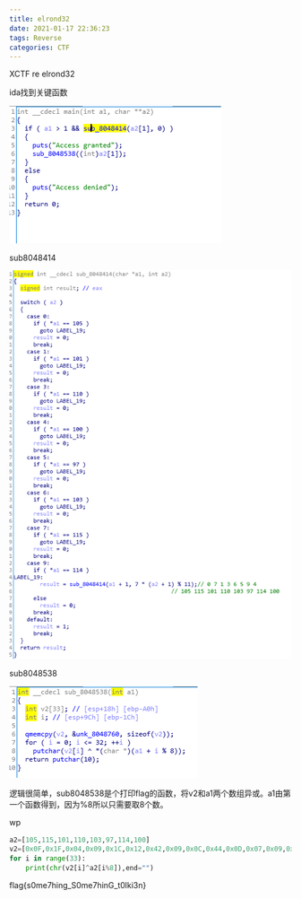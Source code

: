 ```yaml
---
title: elrond32
date: 2021-01-17 22:36:23
tags: Reverse
categories:	CTF
---
```


XCTF re elrond32

ida找到关键函数

![](elrond32/1%E6%8D%95%E8%8E%B7.PNG)

sub8048414

![](elrond32/2%E6%8D%95%E8%8E%B7.PNG)

sub8048538

![](elrond32/3%E6%8D%95%E8%8E%B7.PNG)

逻辑很简单，sub8048538是个打印flag的函数，将v2和a1两个数组异或。a1由第一个函数得到，因为%8所以只需要取8个数。

wp

```python
a2=[105,115,101,110,103,97,114,100]
v2=[0x0F,0x1F,0x04,0x09,0x1C,0x12,0x42,0x09,0x0C,0x44,0x0D,0x07,0x09,0x06,0x2D,0x37,0x59,0x1E,0x00,0x59,0x0F,0x08,0x1C,0x23,0x36,0x07,0x55,0x02,0x0C,0x08,0x41,0x0A,0x14]
for i in range(33):
    print(chr(v2[i]^a2[i%8]),end="")
```

flag{s0me7hing_S0me7hinG_t0lki3n}

